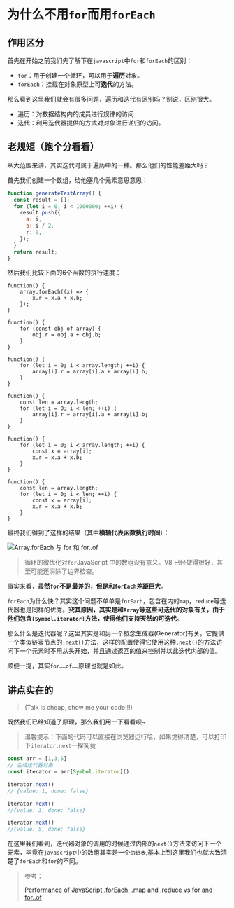 # 为什么不用`for`而用`forEach`

## 作用区分

首先在开始之前我们先了解下在`javascript`中`for`和`forEach`的区别：

- `for`：用于创建一个循环，可以用于**遍历**对象。
- `forEach`：挂载在对象原型上可**迭代**的方法。

那么看到这里我们就会有很多问题，遍历和迭代有区别吗？别说，区别很大。

- 遍历：对数据结构内的成员进行规律的访问
- 迭代：利用迭代器提供的方式对对象进行递归的访问。

## 老规矩（跑个分看看）

从大范围来讲，其实迭代时属于遍历中的一种。那么他们的性能差距大吗？

首先我们创建一个数组，给他塞几个元素意思意思：

```js
function generateTestArray() {
  const result = [];
  for (let i = 0; i < 1000000; ++i) {
    result.push({
      a: i,
      b: i / 2,
      r: 0,
    });
  }
  return result;
}
```

然后我们比较下面的6个函数的执行速度：

```
function() {
    array.forEach((x) => {
        x.r = x.a + x.b;
    });
}

function() {
    for (const obj of array) {
        obj.r = obj.a + obj.b;
    }
}

function() {
    for (let i = 0; i < array.length; ++i) {
        array[i].r = array[i].a + array[i].b;
    }
}

function() {
    const len = array.length;
    for (let i = 0; i < len; ++i) {
        array[i].r = array[i].a + array[i].b;
    }
}

function() {
    for (let i = 0; i < array.length; ++i) {
        const x = array[i];
        x.r = x.a + x.b;
    }
}

function() {
    const len = array.length;
    for (let i = 0; i < len; ++i) {
        const x = array[i];
        x.r = x.a + x.b;
    }
}
```

最终我们得到了这样的结果（其中**横轴代表函数执行时间**）：

![Array.forEach 与 for 和 for..of](https://leanylabs.com/c3c272e1aeeed21f5a97eda0c3fe8c1a/forEach.svg)

> 循环的微优化对`for`JavaScript 中的数组没有意义。V8 已经做得很好，甚至可能还消除了边界检查。

事实来看，**虽然`for`不是最差的，但是和`forEach`差距巨大**。

`forEach`为什么快？其实这个问题不单单是`forEach`，包含在内的`map`，`reduce`等迭代器也是同样的优秀。**究其原因，其实是和`Array`等这些可迭代的对象有关，由于他们包含`[Symbol.iterator]`方法，使得他们支持天然的可迭代**。

那么什么是迭代器呢？这里其实是和另一个概念生成器(Generator)有关，它提供一个类似链表节点的`.next()`方法，这样的配置使得它使用这种`.next()`的方法访问下一个元素时不用从头开始，并且通过返回的值来控制并以此迭代内部的值。

顺便一提，其实`for……of……`原理也就是如此。

## 讲点实在的

>  (Talk is cheap, show me your code!!!)

既然我们已经知道了原理，那么我们用一下看看呗~

> 温馨提示：下面的代码可以直接在浏览器运行哈，如果觉得清楚，可以打印下`iterator.next`一探究竟

```js
const arr = [1,3,5]
// 生成迭代器对象
const iterator = arr[Symbol.iterator]()

iterator.next()
// {value: 1, done: false}

iterator.next()
//{value: 3, done: false}

iterator.next()
//{value: 5, done: false}
```

在这里我们看到，迭代器对象的调用的时候通过内部的`next()`方法来访问下一个元素，毕竟在`javascript`中的数组其实是一个`伪链表`,基本上到这里我们也就大致清楚了`forEach`和`for`的不同。



> 参考：
>
> [Performance of JavaScript .forEach, .map and .reduce vs for and for..of](https://leanylabs.com/blog/js-forEach-map-reduce-vs-for-for_of/#arrayforeach-vs-for-and-forof)